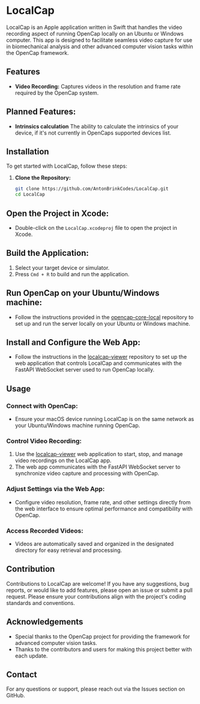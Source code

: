 # LocalCap

LocalCap is an Apple application written in Swift that handles the video recording aspect of running OpenCap locally on an Ubuntu or Windows computer. This app is designed to facilitate seamless video capture for use in biomechanical analysis and other advanced computer vision tasks within the OpenCap framework.

## Features

- **Video Recording:** Captures videos in the resolution and frame rate required by the OpenCap system.

## Planned Features:
- **Intrinsics calculation** The ability to calculate the intrinsics of your device, if it's not currently in OpenCaps supported devices list.
## Installation

To get started with LocalCap, follow these steps:

1. **Clone the Repository:**

   ```bash
   git clone https://github.com/AntonBrinkCodes/LocalCap.git
   cd LocalCap

## Open the Project in Xcode:

- Double-click on the `LocalCap.xcodeproj` file to open the project in Xcode.

## Build the Application:

1. Select your target device or simulator.
2. Press `Cmd + R` to build and run the application.

## Run OpenCap on your Ubuntu/Windows machine:

- Follow the instructions provided in the [opencap-core-local](https://github.com/AntonBrinkCodes/opencap-core-local) repository to set up and run the server locally on your Ubuntu or Windows machine.

## Install and Configure the Web App:

- Follow the instructions in the [localcap-viewer](https://github.com/AntonBrinkCodes/localcap-viewer) repository to set up the web application that controls LocalCap and communicates with the FastAPI WebSocket server used to run OpenCap locally.

## Usage

### Connect with OpenCap:

- Ensure your macOS device running LocalCap is on the same network as your Ubuntu/Windows machine running OpenCap.

### Control Video Recording:

1. Use the [localcap-viewer](https://github.com/AntonBrinkCodes/localcap-viewer) web application to start, stop, and manage video recordings on the LocalCap app.
2. The web app communicates with the FastAPI WebSocket server to synchronize video capture and processing with OpenCap.

### Adjust Settings via the Web App:

- Configure video resolution, frame rate, and other settings directly from the web interface to ensure optimal performance and compatibility with OpenCap.

### Access Recorded Videos:

- Videos are automatically saved and organized in the designated directory for easy retrieval and processing.

## Contribution

Contributions to LocalCap are welcome! If you have any suggestions, bug reports, or would like to add features, please open an issue or submit a pull request. Please ensure your contributions align with the project's coding standards and conventions.

## Acknowledgements

- Special thanks to the OpenCap project for providing the framework for advanced computer vision tasks.
- Thanks to the contributors and users for making this project better with each update.

## Contact

For any questions or support, please reach out via the Issues section on GitHub.

